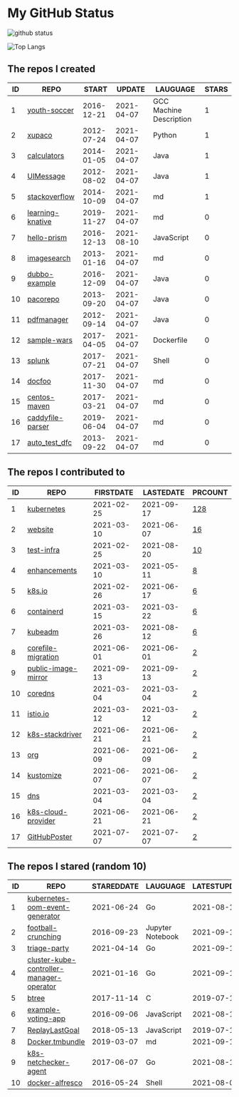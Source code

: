 # My GitHub Status

<img src="https://github-readme-stats-1.yihong0618.vercel.app/api?username=pacoxu&show_icons=true&&&hide_title=true&count_private=true" alt="github status" />

![Top Langs](https://github-readme-stats-1.yihong0618.vercel.app/api/top-langs/?username=pacoxu&layout=compact)

<!--START_SECTION:my_github-->
## The repos I created
| ID |                              REPO                              |   START    |   UPDATE   |        LAUGUAGE         | STARS |
|----|----------------------------------------------------------------|------------|------------|-------------------------|-------|
|  1 | [youth-soccer](https://github.com/pacoxu/youth-soccer)         | 2016-12-21 | 2021-04-07 | GCC Machine Description |     1 |
|  2 | [xupaco](https://github.com/pacoxu/xupaco)                     | 2012-07-24 | 2021-04-07 | Python                  |     1 |
|  3 | [calculators](https://github.com/pacoxu/calculators)           | 2014-01-05 | 2021-04-07 | Java                    |     1 |
|  4 | [UIMessage](https://github.com/pacoxu/UIMessage)               | 2012-08-02 | 2021-04-07 | Java                    |     1 |
|  5 | [stackoverflow](https://github.com/pacoxu/stackoverflow)       | 2014-10-09 | 2021-04-07 | md                      |     1 |
|  6 | [learning-knative](https://github.com/pacoxu/learning-knative) | 2019-11-27 | 2021-04-07 | md                      |     0 |
|  7 | [hello-prism](https://github.com/pacoxu/hello-prism)           | 2016-12-13 | 2021-08-10 | JavaScript              |     0 |
|  8 | [imagesearch](https://github.com/pacoxu/imagesearch)           | 2013-01-16 | 2021-04-07 | md                      |     0 |
|  9 | [dubbo-example](https://github.com/pacoxu/dubbo-example)       | 2016-12-09 | 2021-04-07 | Java                    |     0 |
| 10 | [pacorepo](https://github.com/pacoxu/pacorepo)                 | 2013-09-20 | 2021-04-07 | Java                    |     0 |
| 11 | [pdfmanager](https://github.com/pacoxu/pdfmanager)             | 2012-09-14 | 2021-04-07 | Java                    |     0 |
| 12 | [sample-wars](https://github.com/pacoxu/sample-wars)           | 2017-04-05 | 2021-04-07 | Dockerfile              |     0 |
| 13 | [splunk](https://github.com/pacoxu/splunk)                     | 2017-07-21 | 2021-04-07 | Shell                   |     0 |
| 14 | [docfoo](https://github.com/pacoxu/docfoo)                     | 2017-11-30 | 2021-04-07 | md                      |     0 |
| 15 | [centos-maven](https://github.com/pacoxu/centos-maven)         | 2017-03-21 | 2021-04-07 | md                      |     0 |
| 16 | [caddyfile-parser](https://github.com/pacoxu/caddyfile-parser) | 2019-06-04 | 2021-04-07 | md                      |     0 |
| 17 | [auto_test_dfc](https://github.com/pacoxu/auto_test_dfc)       | 2013-09-22 | 2021-04-07 | md                      |     0 |

## The repos I contributed to
| ID |                                      REPO                                       | FIRSTDATE  | LASTEDATE  |                                            PRCOUNT                                             |
|----|---------------------------------------------------------------------------------|------------|------------|------------------------------------------------------------------------------------------------|
|  1 | [kubernetes](https://github.com/kubernetes/kubernetes)                          | 2021-02-25 | 2021-09-17 | [128](https://github.com/kubernetes/kubernetes/pulls?q=is%3Apr+author%3Apacoxu)                |
|  2 | [website](https://github.com/kubernetes/website)                                | 2021-03-10 | 2021-06-07 | [16](https://github.com/kubernetes/website/pulls?q=is%3Apr+author%3Apacoxu)                    |
|  3 | [test-infra](https://github.com/kubernetes/test-infra)                          | 2021-02-25 | 2021-08-20 | [10](https://github.com/kubernetes/test-infra/pulls?q=is%3Apr+author%3Apacoxu)                 |
|  4 | [enhancements](https://github.com/kubernetes/enhancements)                      | 2021-03-10 | 2021-05-11 | [8](https://github.com/kubernetes/enhancements/pulls?q=is%3Apr+author%3Apacoxu)                |
|  5 | [k8s.io](https://github.com/kubernetes/k8s.io)                                  | 2021-02-26 | 2021-06-17 | [6](https://github.com/kubernetes/k8s.io/pulls?q=is%3Apr+author%3Apacoxu)                      |
|  6 | [containerd](https://github.com/containerd/containerd)                          | 2021-03-15 | 2021-03-22 | [6](https://github.com/containerd/containerd/pulls?q=is%3Apr+author%3Apacoxu)                  |
|  7 | [kubeadm](https://github.com/kubernetes/kubeadm)                                | 2021-03-26 | 2021-08-12 | [6](https://github.com/kubernetes/kubeadm/pulls?q=is%3Apr+author%3Apacoxu)                     |
|  8 | [corefile-migration](https://github.com/coredns/corefile-migration)             | 2021-06-01 | 2021-06-01 | [2](https://github.com/coredns/corefile-migration/pulls?q=is%3Apr+author%3Apacoxu)             |
|  9 | [public-image-mirror](https://github.com/DaoCloud/public-image-mirror)          | 2021-09-13 | 2021-09-13 | [2](https://github.com/DaoCloud/public-image-mirror/pulls?q=is%3Apr+author%3Apacoxu)           |
| 10 | [coredns](https://github.com/coredns/coredns)                                   | 2021-03-04 | 2021-03-04 | [2](https://github.com/coredns/coredns/pulls?q=is%3Apr+author%3Apacoxu)                        |
| 11 | [istio.io](https://github.com/istio/istio.io)                                   | 2021-03-12 | 2021-03-12 | [2](https://github.com/istio/istio.io/pulls?q=is%3Apr+author%3Apacoxu)                         |
| 12 | [k8s-stackdriver](https://github.com/GoogleCloudPlatform/k8s-stackdriver)       | 2021-06-21 | 2021-06-21 | [2](https://github.com/GoogleCloudPlatform/k8s-stackdriver/pulls?q=is%3Apr+author%3Apacoxu)    |
| 13 | [org](https://github.com/kubernetes/org)                                        | 2021-06-09 | 2021-06-09 | [2](https://github.com/kubernetes/org/pulls?q=is%3Apr+author%3Apacoxu)                         |
| 14 | [kustomize](https://github.com/kubernetes-sigs/kustomize)                       | 2021-06-07 | 2021-06-07 | [2](https://github.com/kubernetes-sigs/kustomize/pulls?q=is%3Apr+author%3Apacoxu)              |
| 15 | [dns](https://github.com/kubernetes/dns)                                        | 2021-03-04 | 2021-03-04 | [2](https://github.com/kubernetes/dns/pulls?q=is%3Apr+author%3Apacoxu)                         |
| 16 | [k8s-cloud-provider](https://github.com/GoogleCloudPlatform/k8s-cloud-provider) | 2021-06-21 | 2021-06-21 | [2](https://github.com/GoogleCloudPlatform/k8s-cloud-provider/pulls?q=is%3Apr+author%3Apacoxu) |
| 17 | [GitHubPoster](https://github.com/yihong0618/GitHubPoster)                      | 2021-07-07 | 2021-07-07 | [2](https://github.com/yihong0618/GitHubPoster/pulls?q=is%3Apr+author%3Apacoxu)                |

## The repos I stared (random 10)
| ID |                                                       REPO                                                        | STAREDDATE |     LAUGUAGE     | LATESTUPDATE |
|----|-------------------------------------------------------------------------------------------------------------------|------------|------------------|--------------|
|  1 | [kubernetes-oom-event-generator](https://github.com/xing/kubernetes-oom-event-generator)                          | 2021-06-24 | Go               | 2021-08-16   |
|  2 | [football-crunching](https://github.com/rjtavares/football-crunching)                                             | 2016-09-23 | Jupyter Notebook | 2021-09-19   |
|  3 | [triage-party](https://github.com/google/triage-party)                                                            | 2021-04-14 | Go               | 2021-09-13   |
|  4 | [cluster-kube-controller-manager-operator](https://github.com/openshift/cluster-kube-controller-manager-operator) | 2021-01-16 | Go               | 2021-09-15   |
|  5 | [btree](https://github.com/teepark/btree)                                                                         | 2017-11-14 | C                | 2019-07-15   |
|  6 | [example-voting-app](https://github.com/DaoCloud/example-voting-app)                                              | 2016-09-06 | JavaScript       | 2021-08-10   |
|  7 | [ReplayLastGoal](https://github.com/xdamman/ReplayLastGoal)                                                       | 2018-05-13 | JavaScript       | 2019-07-18   |
|  8 | [Docker.tmbundle](https://github.com/asbjornenge/Docker.tmbundle)                                                 | 2019-03-07 | md               | 2021-09-12   |
|  9 | [k8s-netchecker-agent](https://github.com/Mirantis/k8s-netchecker-agent)                                          | 2017-06-07 | Go               | 2021-08-12   |
| 10 | [docker-alfresco](https://github.com/gui81/docker-alfresco)                                                       | 2016-05-24 | Shell            | 2021-08-02   |

<!--END_SECTION:my_github-->
